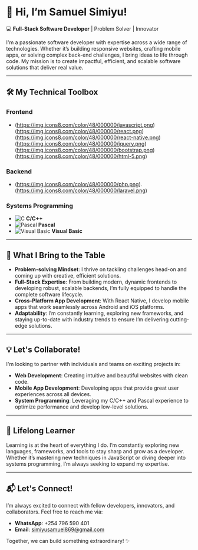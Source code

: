 # 👋 Hi, I’m **Samuel Simiyu**!

💻 **Full-Stack Software Developer** | Problem Solver | Innovator

I'm a passionate software developer with expertise across a wide range of technologies. Whether it’s building responsive websites, crafting mobile apps, or solving complex back-end challenges, I bring ideas to life through code. My mission is to create impactful, efficient, and scalable software solutions that deliver real value.

---

## 🛠️ **My Technical Toolbox**

### Frontend
- (https://img.icons8.com/color/48/000000/javascript.png) (https://img.icons8.com/color/48/000000/react.png)(https://img.icons8.com/color/48/000000/react-native.png) 
(https://img.icons8.com/color/48/000000/jquery.png)  
(https://img.icons8.com/color/48/000000/bootstrap.png) 
(https://img.icons8.com/color/48/000000/html-5.png)  

### Backend
- (https://img.icons8.com/color/48/000000/php.png). (https://img.icons8.com/color/48/000000/laravel.png) 

### Systems Programming
- ![C](https://img.icons8.com/color/48/000000/c-programming.png) **C/C++**  
- ![Pascal](https://img.icons8.com/ios/50/000000/pascal.png) **Pascal**  
- ![Visual Basic](https://img.icons8.com/ios/50/000000/visual-basic.png) **Visual Basic**  

---

## 🚀 **What I Bring to the Table**

- **Problem-solving Mindset**: I thrive on tackling challenges head-on and coming up with creative, efficient solutions.  
- **Full-Stack Expertise**: From building modern, dynamic frontends to developing robust, scalable backends, I’m fully equipped to handle the complete software lifecycle.  
- **Cross-Platform App Development**: With React Native, I develop mobile apps that work seamlessly across Android and iOS platforms.  
- **Adaptability**: I’m constantly learning, exploring new frameworks, and staying up-to-date with industry trends to ensure I’m delivering cutting-edge solutions.

---

## 💡 **Let's Collaborate!**

I'm looking to partner with individuals and teams on exciting projects in:

- **Web Development**: Creating intuitive and beautiful websites with clean code.  
- **Mobile App Development**: Developing apps that provide great user experiences across all devices.  
- **System Programming**: Leveraging my C/C++ and Pascal experience to optimize performance and develop low-level solutions.

---

## 🌱 **Lifelong Learner**

Learning is at the heart of everything I do. I’m constantly exploring new languages, frameworks, and tools to stay sharp and grow as a developer. Whether it’s mastering new techniques in JavaScript or diving deeper into systems programming, I’m always seeking to expand my expertise.

---

## 📬 **Let's Connect!**

I’m always excited to connect with fellow developers, innovators, and collaborators. Feel free to reach me via:

- **WhatsApp**: +254 796 590 401  
- **Email**: simiyusamuel869@gmail.com  

Together, we can build something extraordinary! ✨
